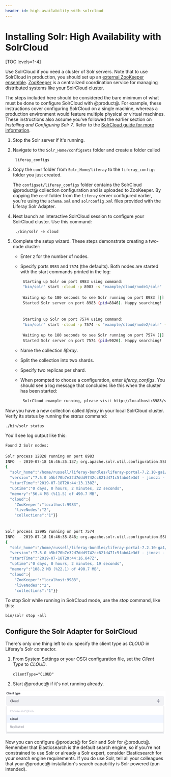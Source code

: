 ```yaml
---
header-id: high-availability-with-solrcloud
---
```


# Installing Solr: High Availability with SolrCloud

[TOC levels=1-4]

Use SolrCloud if you need a cluster of Solr servers. Note that to use SolrCloud
in production, you should set up an 
[external ZooKeeper ensemble](https://cwiki.apache.org/confluence/display/solr/Setting+Up+an+External+ZooKeeper+Ensemble).
[ZooKeeper](http://zookeeper.apache.org/) is a centralized coordination service
for managing distributed systems like your SolrCloud cluster.

The steps included here should be considered the bare minimum of what must be
done to configure SolrCloud with @product@. For example, these instructions cover
configuring SolrCloud on a single machine, whereas a production environment
would feature multiple physical or virtual machines. These instructions also
assume you've followed the earlier section on *Installing and Configuring Solr
7*. Refer to the [SolrCloud guide for more information](https://cwiki.apache.org/confluence/display/solr/SolrCloud).

1. Stop the Solr server if it's running.

2. Navigate to the `Solr_Home/configsets` folder and create a folder called 

        liferay_configs

3. Copy the `conf` folder from `Solr_Home/liferay` to the `liferay_configs`
   folder you just created.

    The `configset/liferay_configs` folder contains the SolrCloud
    @product@ collection configuration and is uploaded to ZooKeeper. By copying
    the `conf` folder from the `liferay` server configured earlier, you're using
    the `schema.xml` and `solrconfig.xml` files provided with the Liferay Solr
    Adapter.

4. Next launch an interactive SolrCloud session to configure your SolrCloud
   cluster. Use this command:

        ./bin/solr -e cloud

5. Complete the setup wizard. These steps demonstrate creating a two-node
   cluster:

    -  Enter `2` for the number of nodes.
    -  Specify ports `8983` and `7574` (the defaults). Both nodes are
       started with the start commands printed in the log:

       ```sh
        Starting up Solr on port 8983 using command:
        "bin/solr" start -cloud -p 8983 -s "example/cloud/node1/solr"

        Waiting up to 180 seconds to see Solr running on port 8983 [|]  [-]  
        Started Solr server on port 8983 (pid=8846). Happy searching!

            
        Starting up Solr on port 7574 using command:
        "bin/solr" start -cloud -p 7574 -s "example/cloud/node2/solr" -z localhost:9983

        Waiting up to 180 seconds to see Solr running on port 7574 [|]  [/]  
        Started Solr server on port 7574 (pid=9026). Happy searching!
        ```

    -  Name the collection *liferay*.
    -  Split the collection into two shards.
    -  Specify two replicas per shard.
    -  When prompted to choose a configuration, enter *liferay_configs*. You
       should see a log message that concludes like this when the cluster has
       been started:

       ```sh
        SolrCloud example running, please visit http://localhost:8983/solr
        ```

Now you have a new collection called *liferay* in your local SolrCloud cluster.
Verify its status by running the *status* command:

    ./bin/solr status

You'll see log output like this:

```sh
Found 2 Solr nodes: 

Solr process 12828 running on port 8983
INFO  - 2019-07-18 16:46:35.137; org.apache.solr.util.configuration.SSLCredentialProviderFactory; Processing SSL Credential Provider chain: env;sysprop
{
  "solr_home":"/home/russell/liferay-bundles/liferay-portal-7.2.10-ga1/solr-7.5.0/example/cloud/node1/solr",
  "version":"7.5.0 b5bf70b7e32d7ddd9742cc821d471c5fabd4e3df - jimczi - 2018-09-18 13:07:55",
  "startTime":"2019-07-18T20:44:13.138Z",
  "uptime":"0 days, 0 hours, 2 minutes, 22 seconds",
  "memory":"56.4 MB (%11.5) of 490.7 MB",
  "cloud":{
    "ZooKeeper":"localhost:9983",
    "liveNodes":"2",
    "collections":"1"}}


Solr process 12995 running on port 7574
INFO  - 2019-07-18 16:46:35.848; org.apache.solr.util.configuration.SSLCredentialProviderFactory; Processing SSL Credential Provider chain: env;sysprop
{
  "solr_home":"/home/russell/liferay-bundles/liferay-portal-7.2.10-ga1/solr-7.5.0/example/cloud/node2/solr",
  "version":"7.5.0 b5bf70b7e32d7ddd9742cc821d471c5fabd4e3df - jimczi - 2018-09-18 13:07:55",
  "startTime":"2019-07-18T20:44:16.847Z",
  "uptime":"0 days, 0 hours, 2 minutes, 19 seconds",
  "memory":"108.2 MB (%22.1) of 490.7 MB",
  "cloud":{
    "ZooKeeper":"localhost:9983",
    "liveNodes":"2",
    "collections":"1"}}
```

To stop Solr while running in SolrCloud mode, use the *stop* command, like this:

    bin/solr stop -all

## Configure the Solr Adapter for SolrCloud

There's only one thing left to do: specify the client type as *CLOUD* in
Liferay's Solr connector.

1. From System Settings or your OSGi configuration file, set the *Client Type*
   to *CLOUD*.

    ```properties
    clientType="CLOUD"
    ```

2. Start @product@ if it's not running already.

![Figure 1: From the Solr 7 System Settings entry, set the _Client Type_ to _Cloud_.](../../../images/solr-client-type.png)

Now you can configure @product@ for Solr and Solr for @product@. Remember that
Elasticsearch is the default search engine, so if you're not constrained to use
Solr or already a Solr expert, consider Elasticsearch for your search engine
requirements. If you do use Solr, tell all your colleagues that your @product@
installation's search capability is Solr powered (pun intended).
